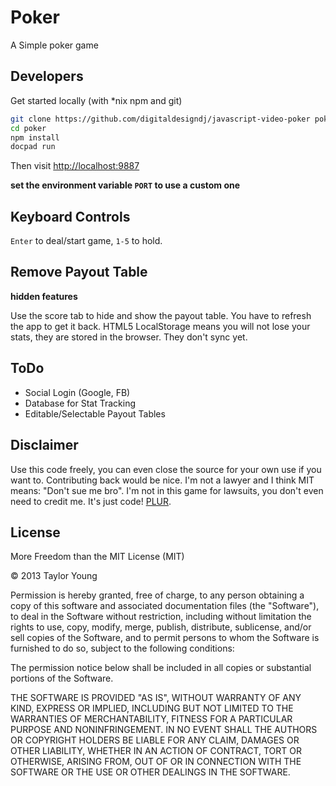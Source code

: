# Poker

A Simple poker game

## Developers

Get started locally (with *nix npm and git)

```bash
git clone https://github.com/digitaldesigndj/javascript-video-poker poker
cd poker
npm install
docpad run
```

Then visit [http://localhost:9887](http://localhost:9887)

**set the environment variable `PORT` to use a custom one**

## Keyboard Controls

`Enter` to deal/start game, `1-5` to hold.

## Remove Payout Table

**hidden features**

Use the score tab to hide and show the payout table. You have to refresh the app to get it back. HTML5 LocalStorage means you will not lose your stats, they are stored in the browser. They don't sync yet.

## ToDo

* Social Login (Google, FB)
* Database for Stat Tracking
* Editable/Selectable Payout Tables

## Disclaimer

Use this code freely, you can even close the source for your own use if you want to. Contributing back would be nice. I'm not a lawyer and I think MIT means: "Don't sue me bro". I'm not in this game for lawsuits, you don't even need to credit me. It's just code! [PLUR](http://en.wikipedia.org/wiki/PLUR).

## License

More Freedom than the MIT License (MIT)

&copy; 2013 Taylor Young

Permission is hereby granted, free of charge, to any person obtaining a copy
of this software and associated documentation files (the "Software"), to deal
in the Software without restriction, including without limitation the rights
to use, copy, modify, merge, publish, distribute, sublicense, and/or sell
copies of the Software, and to permit persons to whom the Software is
furnished to do so, subject to the following conditions:

The permission notice below shall be included in all copies or substantial portions of the Software.

THE SOFTWARE IS PROVIDED "AS IS", WITHOUT WARRANTY OF ANY KIND, EXPRESS OR
IMPLIED, INCLUDING BUT NOT LIMITED TO THE WARRANTIES OF MERCHANTABILITY,
FITNESS FOR A PARTICULAR PURPOSE AND NONINFRINGEMENT. IN NO EVENT SHALL THE
AUTHORS OR COPYRIGHT HOLDERS BE LIABLE FOR ANY CLAIM, DAMAGES OR OTHER
LIABILITY, WHETHER IN AN ACTION OF CONTRACT, TORT OR OTHERWISE, ARISING FROM,
OUT OF OR IN CONNECTION WITH THE SOFTWARE OR THE USE OR OTHER DEALINGS IN
THE SOFTWARE.
